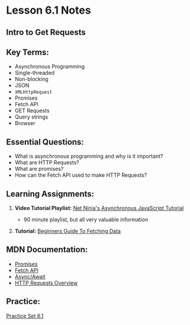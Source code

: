 # Lesson 6.1 Notes

## Intro to Get Requests

## Key Terms:

- Asynchronous Programming
- Single-threaded
- Non-blocking
- JSON
- `XMLHttpRequest`
- Promises
- Fetch API
- GET Requests
- Query strings
- Browser

## Essential Questions:

- What is asynchronous programming and why is it important?
- What are HTTP Requests?
- What are promises?
- How can the Fetch API used to make HTTP Requests?

## Learning Assignments:

1. **Video Tutorial Playlist:** [Net Ninja's Asynchronous JavaScript Tutorial](https://www.youtube.com/playlist?list=PL4cUxeGkcC9jx2TTZk3IGWKSbtugYdrlu)
    * 90 minute playlist, but all very valuable information

2. **Tutorial:** [Beginners Guide To Fetching Data](https://dev.to/bjhaid_93/beginners-guide-to-fetching-data-with-ajax-fetch-api--asyncawait-3m1l)

## MDN Documentation:

 * [Promises](https://developer.mozilla.org/en-US/docs/Web/JavaScript/Reference/Global_Objects/Promise)
 * [Fetch API](https://developer.mozilla.org/en-US/docs/Web/API/Fetch_API)
 * [Async/Await](https://developer.mozilla.org/en-US/docs/Web/JavaScript/Reference/Statements/async_function)
 * [HTTP Requests Overview](https://developer.mozilla.org/en-US/docs/Web/HTTP/Methods)


## Practice:

[Practice Set 6.1](./practice)
